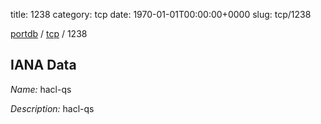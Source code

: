 title: 1238
category: tcp
date: 1970-01-01T00:00:00+0000
slug: tcp/1238

[portdb](/) / [tcp](/category/tcp.html) / 1238


## IANA Data

_Name:_ hacl-qs

_Description:_ hacl-qs

